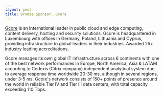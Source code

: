 ```yaml
---
layout: post
title: Bronze Sponsor, Gcore
---
```


[Gcore](https://gcorelabs.com/) is an international leader in public cloud and edge computing, content delivery, hosting and security solutions. Gcore is headquartered in Luxembourg with offices in Germany, Poland, Lithuania and Cyprus, providing infrastructure to global leaders in their industries. Awarded 25+ industry leading accreditations.

Gcore manages its own global IT infrastructure across 6 continents with one of the best network performances in Europe, North America, Asia & LATAM according to Cedexis (Citrix company) independent analytical system due to average response time worldwide 20-30 ms, although in several regions, under 3-5 ms. Gcore's network consists of 150+ points of presence around the world in reliable Tier IV and Tier III data centers, with total capacity exceeding 110 Tbps.

